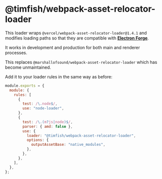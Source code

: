 # @timfish/webpack-asset-relocator-loader

This loader wraps `@vercel/webpack-asset-relocator-loader@1.4.1` and modifies
loading paths so that they are compatible with [**Electron Forge**](https://www.electronforge.io/config/plugins/webpack).

It works in development and production for both main and renderer processes.

This replaces `@marshallofsound/webpack-asset-relocator-loader` which has become
unmaintained.

Add it to your loader rules in the same way as before:

```js
module.exports = {
  module: {
    rules: [
      {
        test: /\.node$/,
        use: "node-loader",
      },
      {
        test: /\.(m?js|node)$/,
        parser: { amd: false },
        use: {
          loader: "@timfish/webpack-asset-relocator-loader",
          options: {
            outputAssetBase: "native_modules",
          },
        },
      },
    ],
  },
};
```
